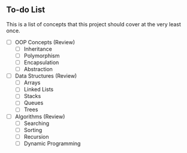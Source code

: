 ## To-do List

This is a list of concepts that this project should cover at the very least once.

- [ ] OOP Concepts (Review)
  - [ ] Inheritance
  - [ ] Polymorphism
  - [ ] Encapsulation
  - [ ] Abstraction
- [ ] Data Structures (Review)
  - [ ] Arrays
  - [ ] Linked Lists
  - [ ] Stacks
  - [ ] Queues
  - [ ] Trees
- [ ] Algorithms (Review)
  - [ ] Searching
  - [ ] Sorting
  - [ ] Recursion
  - [ ] Dynamic Programming
